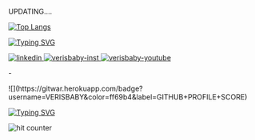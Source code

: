 UPDATING....

[![Top Langs](https://github-readme-stats.vercel.app/api/top-langs/?username=VERISBABY&layout=compact&theme=omni)](https://github.com/VERISBABY/github-readme-stats)

[![Typing SVG](https://readme-typing-svg.herokuapp.com/?lines=CONNECT+WITH+ME;CLICK+THE+ICON+TO+GO&color=e38e27&font=Courier)](https://git.io/typing-svg)
<div align="left">
  <a href="https://www.linkedin.com/in/verisbaby/" target="blank">
    <img src="https://img.icons8.com/clouds/60/000000/linkedin.png" alt="linkedin" />
  </a>
  <a href="https://www.instagram.com/verisbabythenhan/" target="blank">
    <img src="https://img.icons8.com/clouds/60/000000/instagram.png" alt="verisbaby-inst"/>
  </a>
  <a href="https://www.instagram.com/verisbabythenhan/" target="blank">
    <img src="https://img.icons8.com/clouds/60/000000/youtube-play.png" alt="verisbaby-youtube"/>
  </a>
</div>
<p>-</p>
![](https://gitwar.herokuapp.com/badge?username=VERISBABY&color=ff69b4&label=GITHUB+PROFILE+SCORE)

[![Typing SVG](https://readme-typing-svg.herokuapp.com/?lines=VERISBABY'S+GITHUB+VISITORS&color=eda8ce&font=Courier)](https://git.io/typing-svg)
<p align="left">
<img src="https://profile-counter.glitch.me/VERISBABY/count.svg" alt="hit counter" align="left">
</p>

